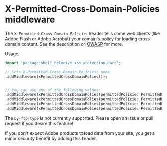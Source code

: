 # X-Permitted-Cross-Domain-Policies middleware

The `X-Permitted-Cross-Domain-Policies` header tells some web clients (like Adobe Flash or Adobe Acrobat) your domain's policy for loading cross-domain content. See the description on [OWASP](https://owasp.org/www-project-secure-headers/) for more.

Usage:

```dart
import 'package:shelf_helmet/x_xss_protection.dart';

// Sets X-Permitted-Cross-Domain-Policies: none
.addMiddleware(xPermittedCrossDomainPolies());


// You can use any of the following values:
.addMiddleware(xPermittedCrossDomainPolies(permittedPolicie: PermittedPolicies.none));
.addMiddleware(xPermittedCrossDomainPolies(permittedPolicie: PermittedPolicies.masterOnly));
.addMiddleware(xPermittedCrossDomainPolies(permittedPolicie: PermittedPolicies.byContentType));
.addMiddleware(xPermittedCrossDomainPolies(permittedPolicie: PermittedPolicies.all));
```

The `by-ftp-type` is not currently supported. Please open an issue or pull request if you desire this feature!

If you don't expect Adobe products to load data from your site, you get a minor security benefit by adding this header.
